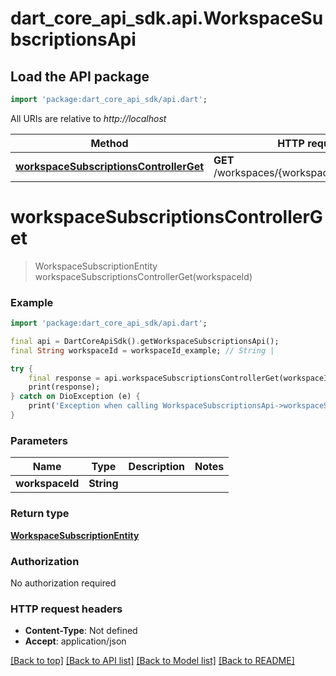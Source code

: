 # dart_core_api_sdk.api.WorkspaceSubscriptionsApi

## Load the API package
```dart
import 'package:dart_core_api_sdk/api.dart';
```

All URIs are relative to *http://localhost*

Method | HTTP request | Description
------------- | ------------- | -------------
[**workspaceSubscriptionsControllerGet**](WorkspaceSubscriptionsApi.md#workspacesubscriptionscontrollerget) | **GET** /workspaces/{workspaceId}/subscription | 


# **workspaceSubscriptionsControllerGet**
> WorkspaceSubscriptionEntity workspaceSubscriptionsControllerGet(workspaceId)



### Example
```dart
import 'package:dart_core_api_sdk/api.dart';

final api = DartCoreApiSdk().getWorkspaceSubscriptionsApi();
final String workspaceId = workspaceId_example; // String | 

try {
    final response = api.workspaceSubscriptionsControllerGet(workspaceId);
    print(response);
} catch on DioException (e) {
    print('Exception when calling WorkspaceSubscriptionsApi->workspaceSubscriptionsControllerGet: $e\n');
}
```

### Parameters

Name | Type | Description  | Notes
------------- | ------------- | ------------- | -------------
 **workspaceId** | **String**|  | 

### Return type

[**WorkspaceSubscriptionEntity**](WorkspaceSubscriptionEntity.md)

### Authorization

No authorization required

### HTTP request headers

 - **Content-Type**: Not defined
 - **Accept**: application/json

[[Back to top]](#) [[Back to API list]](../README.md#documentation-for-api-endpoints) [[Back to Model list]](../README.md#documentation-for-models) [[Back to README]](../README.md)

